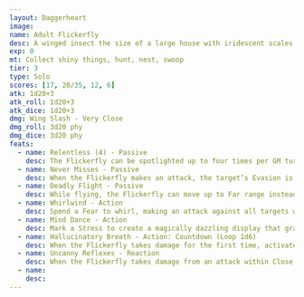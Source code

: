 ```yaml
---
layout: Daggerheart
image:
name: Adult Flickerfly
desc: A winged insect the size of a large house with iridescent scales and wings that move too fast to track.
exp: 0
mt: Collect shiny things, hunt, nest, swoop
tier: 3
type: Solo
scores: [17, 20/35, 12, 6]
atk: 1d20+3
atk_roll: 1d20+3
atk_dice: 1d20+3
dmg: Wing Slash - Very Close
dmg_roll: 3d20 phy
dmg_dice: 3d20 phy
feats:
  - name: Relentless (4) - Passive
    desc: The Flickerfly can be spotlighted up to four times per GM turn. Spend Fear as usual to spotlight them.
  - name: Never Misses - Passive
    desc: When the Flickerfly makes an attack, the target’s Evasion is halved against the attack.
  - name: Deadly Flight - Passive
    desc: While flying, the Flickerfly can move up to Far range instead of Close range before taking an action.
  - name: Whirlwind - Action
    desc: Spend a Fear to whirl, making an attack against all targets within Very Close range. Targets the Flickerfly succeeds against take 3d8 direct physical damage.
  - name: Mind Dance - Action
    desc: Mark a Stress to create a magically dazzling display that grapples the minds of nearby foes. All targets within Close range must make an Instinct Reaction Roll. For each target who failed, you gain a Fear and the Flickerfly learns one of the target’s fears.
  - name: Hallucinatory Breath - Action: Countdown (Loop 1d6)
    desc: When the Flickerfly takes damage for the first time, activate the countdown. When it triggers, the Flickerfly breathes hallucinatory gas on all targets in front of them up to Far range. Targets must make an Instinct Reaction Roll or become overwhelmed by fearful hallucinations. Targets whose fears are known to the Flickerfly have disadvantage on this roll. Targets who fail lose 2 Hope and take 3d8+3 direct magic damage.
  - name: Uncanny Reflexes - Reaction
    desc: When the Flickerfly takes damage from an attack within Close range, you can mark a Stress to take half damage.
  - name: 
    desc: 
---
```

